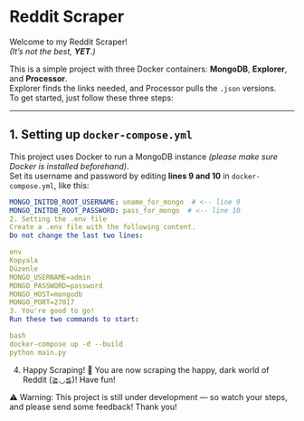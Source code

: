 # Reddit Scraper

Welcome to my Reddit Scraper!  
_(It’s not the best, **YET**.)_

This is a simple project with three Docker containers: **MongoDB**, **Explorer**, and **Processor**.  
Explorer finds the links needed, and Processor pulls the `.json` versions.  
To get started, just follow these three steps:

---

## 1. Setting up `docker-compose.yml`

This project uses Docker to run a MongoDB instance _(please make sure Docker is installed beforehand)_.  
Set its username and password by editing **lines 9 and 10** in `docker-compose.yml`, like this:

```yaml
MONGO_INITDB_ROOT_USERNAME: uname_for_mongo  # <-- line 9
MONGO_INITDB_ROOT_PASSWORD: pass_for_mongo  # <-- line 10
2. Setting the .env file
Create a .env file with the following content.
Do not change the last two lines:

env
Kopyala
Düzenle
MONGO_USERNAME=admin
MONGO_PASSWORD=password
MONGO_HOST=mongodb
MONGO_PORT=27017
3. You're good to go!
Run these two commands to start:

bash
docker-compose up -d --build
python main.py
```

4. Happy Scraping! 🎉
   You are now scraping the happy, dark world of Reddit (≧◡≦)! Have fun!

⚠️ Warning: This project is still under development — so watch your steps, and please send some feedback!
Thank you!
